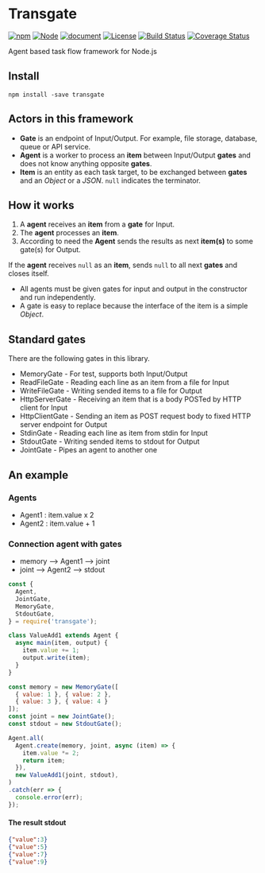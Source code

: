 # Transgate

[![npm](https://img.shields.io/npm/v/transgate.svg)](https://www.npmjs.com/package/transgate)
[![Node](https://img.shields.io/node/v/transgate.svg)]()
[![document](https://img.shields.io/badge/document-0.3.0-orange.svg)](https://tilfin.github.io/transgate/transgate/0.3.0/)
[![License](https://img.shields.io/github/license/tilfin/transgate.svg)]()
[![Build Status](https://travis-ci.org/tilfin/transgate.svg?branch=master)](https://travis-ci.org/tilfin/transgate)
[![Coverage Status](https://coveralls.io/repos/github/tilfin/transgate/badge.svg?branch=master)](https://coveralls.io/github/tilfin/transgate?branch=master)

Agent based task flow framework for Node.js

## Install

```
npm install -save transgate
```

## Actors in this framework

* **Gate** is an endpoint of Input/Output. For example, file storage, database, queue or API service.
* **Agent** is a worker to process an **item** between Input/Output **gates** and does not know anything opposite **gates**.
* **Item** is an entity as each task target, to be exchanged between **gates** and an *Object* or a *JSON*. `null` indicates the terminator.

## How it works

1. A **agent** receives an **item** from a **gate** for Input.
2. The **agent** processes an **item**.
3. According to need the **Agent** sends the results as next **item(s)** to some gate(s) for Output.

If the **agent** receives `null` as an **item**, sends `null` to all next **gates** and closes itself.

* All agents must be given gates for input and output in the constructor and run independently.
* A gate is easy to replace because the interface of the item is a simple *Object*.

## Standard gates

There are the following gates in this library.

* MemoryGate - For test, supports both Input/Output
* ReadFileGate - Reading each line as an item from a file for Input
* WriteFileGate - Writing sended items to a file for Output
* HttpServerGate - Receiving an item that is a body POSTed by HTTP client for Input
* HttpClientGate - Sending an item as POST request body to fixed HTTP server endpoint for Output
* StdinGate - Reading each line as item from stdin for Input
* StdoutGate - Writing sended items to stdout for Output
* JointGate - Pipes an agent to another one

## An example

### Agents
* Agent1 : item.value x 2
* Agent2 : item.value + 1

### Connection agent with gates
* memory --> Agent1 --> joint
* joint  --> Agent2 --> stdout

```javascript
const {
  Agent,
  JointGate,
  MemoryGate,
  StdoutGate,
} = require('transgate');

class ValueAdd1 extends Agent {
  async main(item, output) {
    item.value += 1;
    output.write(item);
  }
}

const memory = new MemoryGate([
  { value: 1 }, { value: 2 },
  { value: 3 }, { value: 4 }
]);
const joint = new JointGate();
const stdout = new StdoutGate();

Agent.all(
  Agent.create(memory, joint, async (item) => {
    item.value *= 2;
    return item;
  }),
  new ValueAdd1(joint, stdout),
)
.catch(err => {
  console.error(err);
});
```

#### The result stdout

```json
{"value":3}
{"value":5}
{"value":7}
{"value":9}
```

